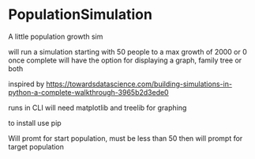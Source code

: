 # PopulationSimulation
A little population growth sim

will run a simulation starting with 50 people to a max growth of 2000 or 0
once complete will have the option for displaying a graph, family tree or both

inspired by https://towardsdatascience.com/building-simulations-in-python-a-complete-walkthrough-3965b2d3ede0

runs in CLI
will need matplotlib and treelib for graphing

to install use pip

Will promt for start population, must be less than 50
then will prompt for target population
